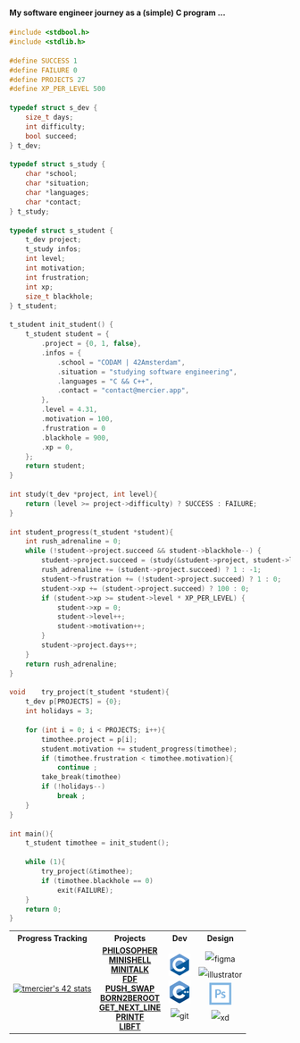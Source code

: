 #### My software engineer journey as a (simple) C program ...

```c
#include <stdbool.h>
#include <stdlib.h>

#define SUCCESS 1
#define FAILURE 0
#define PROJECTS 27
#define XP_PER_LEVEL 500

typedef struct s_dev {
    size_t days;
    int difficulty;
    bool succeed;
} t_dev;

typedef struct s_study {
    char *school;
    char *situation;
    char *languages;
    char *contact;
} t_study;

typedef struct s_student {
    t_dev project;
    t_study infos;
    int level;
    int motivation;
    int frustration;
    int xp;
    size_t blackhole;
} t_student;

t_student init_student() {
    t_student student = {
        .project = {0, 1, false},
        .infos = {
            .school = "CODAM | 42Amsterdam", 
            .situation = "studying software engineering",
            .languages = "C && C++", 
            .contact = "contact@mercier.app",
        }, 
        .level = 4.31,
        .motivation = 100, 
        .frustration = 0
        .blackhole = 900,
        .xp = 0,
    };
    return student;
}

int study(t_dev *project, int level){
    return (level >= project->difficulty) ? SUCCESS : FAILURE;
}

int student_progress(t_student *student){
    int rush_adrenaline = 0;
    while (!student->project.succeed && student->blackhole--) {
        student->project.succeed = (study(&student->project, student->level) == SUCCESS);
        rush_adrenaline += (student->project.succeed) ? 1 : -1;
        student->frustration += (!student->project.succeed) ? 1 : 0;
        student->xp += (student->project.succeed) ? 100 : 0;
        if (student->xp >= student->level * XP_PER_LEVEL) {
            student->xp = 0;
            student->level++;
            student->motivation++;
        }
        student->project.days++;
    }
    return rush_adrenaline;
}

void    try_project(t_student *student){
    t_dev p[PROJECTS] = {0};
    int holidays = 3; 
    
    for (int i = 0; i < PROJECTS; i++){
        timothee.project = p[i];
        student.motivation += student_progress(timothee);
        if (timothee.frustration < timothee.motivation){
            continue ;
        take_break(timothee)
        if (!holidays--)
            break ;
    }
}

int main(){
    t_student timothee = init_student();
   
    while (1){
        try_project(&timothee);
        if (timothee.blackhole == 0)
            exit(FAILURE);
    }
    return 0;
}

```
<table>
    <tr>
        <th>Progress Tracking</th>
        <th>Projects</th>
        <th>Dev</th>
        <th>Design</th>
    </tr>
    <tr>
        <td style="text-align: center;">
            <a href="https://github.com/JaeSeoKim/badge42"><img src="https://badge42.vercel.app/api/v2/clafi69q000590fmnc94ufq04/stats?cursusId=21&coalitionId=59" alt="tmercier's 42 stats" /></a>
        </td>
        <td style="text-align: center">
            <div style="text-align: center;">
                <a href="https://github.com/t-mercier/42_philosophers" title="Repository"><b>PHILOSOPHER</a><br />
                <a href="https://github.com/t-mercier/42_minishell" title="Repository">MINISHELL</a><br />
                <a href="https://github.com/t-mercier/42_minitalk" title="Repository">MINITALK</a><br />
                <a href="https://github.com/t-mercier/42_fdf" title="Repository">FDF</a><br />
                <a href="https://github.com/t-mercier/42_push_swap" title="Repository">PUSH_SWAP</a><br />
                <a href="https://github.com/t-mercier/42_born2beroot" title="Repository">BORN2BEROOT</a><br />
                <a href="https://github.com/t-mercier/42_libs" title="Repository">GET_NEXT_LINE</a><br />
                <a href="https://github.com/t-mercier/42_libs" title="Repository">PRINTF</a><br />
                <a href="https://github.com/t-mercier/42_libs" title="Repository">LIBFT</a>
            </div>
        </td>
        <td style="text-align: center;">
            <div style="line-height: 2;">
                    <img src="https://raw.githubusercontent.com/devicons/devicon/master/icons/c/c-original.svg" alt="c" width="40" height="40" /><br />
                    <img src="https://raw.githubusercontent.com/devicons/devicon/master/icons/cplusplus/cplusplus-original.svg" alt="cplusplus" width="40" height="40" /><br />
                    <img src="https://www.vectorlogo.zone/logos/git-scm/git-scm-icon.svg" alt="git" width="40" height="40" /><br />
            </div>
        </td>
        <td style="text-align: center;">
            <div style="line-height: 2;">
                <img src="https://www.vectorlogo.zone/logos/figma/figma-icon.svg" alt="figma" width="40" height="40" /><br />
                <img src="https://www.vectorlogo.zone/logos/adobe_illustrator/adobe_illustrator-icon.svg" alt="illustrator" width="40" height="40" /><br />
                <img src="https://raw.githubusercontent.com/devicons/devicon/master/icons/photoshop/photoshop-line.svg" alt="photoshop" width="40" height="40" /><br />
                <img src="https://cdn.worldvectorlogo.com/logos/adobe-xd.svg" alt="xd" width="40" height="40" />
            </div>
        </td>
    </tr>
</table>
